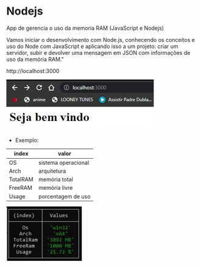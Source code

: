 # Nodejs
App de gerencia o uso da memoria RAM (JavaScript e Nodejs)
<p>Vamos iniciar o desenvolvimento com Node.js, conhecendo os conceitos e uso do Node com JavaScript e aplicando isso a um projeto: criar um servidor, subir e devolver uma mensagem em JSON com informações de uso da memória RAM."</p>


http://localhost:3000

<img src='https://github.com/PedroEduard/Nodejs/blob/main/assets/server.jpg?raw=true' alt='server'/>

* Exemplo:

index   | valor
--------- | ------
OS | sistema operacional
Arch | arquitetura
TotalRAM | memória total
FreeRAM | memória livre
Usage | porcentagem de uso

<img src='https://github.com/PedroEduard/Nodejs/blob/main/assets/pcRamUsage.jpg?raw=true' alt='pcRamUsage' />
